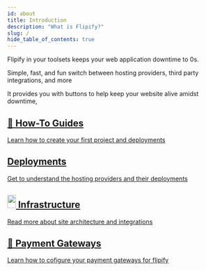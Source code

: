 ```yaml
---
id: about
title: Introduction
description: "What is Flipify?"
slug: /
hide_table_of_contents: true
---
```


Flipify in your toolsets keeps your web application downtime to 0s.

Simple, fast, and fun switch between hosting providers, third party integrations, and more

It provides you with buttons to help keep your website alive amidst downtime,

<article class="margin-top--lg">
<section class="row">
<article class="col col--6 margin-bottom--lg">
<a class="card padding--lg cardContainer_node_modules-@docusaurus-theme-classic-lib-theme-DocCard-styles-module" href="/docs/How-To%20Guides/manage-docs-versions">
<h2 class="text--truncate cardTitle_node_modules-@docusaurus-theme-classic-lib-theme-DocCard-styles-module">📄️ How-To Guides</h2>
<p class="text--truncate cardDescription_node_modules-@docusaurus-theme-classic-lib-theme-DocCard-styles-module">Learn how to create your first project and deployments</p></a></article>

<article class="col col--6 margin-bottom--lg">
<a class="card padding--lg cardContainer_node_modules-@docusaurus-theme-classic-lib-theme-DocCard-styles-module" href="/docs/Deployments/deploy-your-site">
<h2 class="text--truncate cardTitle_node_modules-@docusaurus-theme-classic-lib-theme-DocCard-styles-module">Deployments</h2>
<p class="cardDescription_node_modules-@docusaurus-theme-classic-lib-theme-DocCard-styles-module">Get to understand the hosting providers and their deployments </p></a></article>

<article class="col col--6 margin-bottom--lg">
<a class="card padding--lg cardContainer_node_modules-@docusaurus-theme-classic-lib-theme-DocCard-styles-module" href="/docs/tutorial-basics/create-a-blog-post"><h2 class="text--truncate cardTitle_node_modules-@docusaurus-theme-classic-lib-theme-DocCard-styles-module" title="Create a Blog Post"><img src="./img/infra.png" height="30px" width="20px"/> Infrastructure</h2><p class="text--truncate cardDescription_node_modules-@docusaurus-theme-classic-lib-theme-DocCard-styles-module">Read more about site architecture and integrations</p></a></article>

<article class="col col--6 margin-bottom--lg"><a class="card padding--lg cardContainer_node_modules-@docusaurus-theme-classic-lib-theme-DocCard-styles-module" href="/docs/tutorial-basics/markdown-features"><h2 class="text--truncate cardTitle_node_modules-@docusaurus-theme-classic-lib-theme-DocCard-styles-module">📄️ Payment Gateways</h2><p class="text--truncate cardDescription_node_modules-@docusaurus-theme-classic-lib-theme-DocCard-styles-module">Learn how to cofigure your payment gateways for flipify</p></a></article>

</section>
</article>

